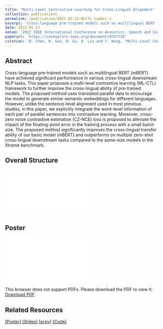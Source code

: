 ```yaml
---
title: "Multi-Level Contrastive Learning for Cross-Lingual Alignment"
collection: publications
permalink: /publication/2022-05-23-MLCTL-number-1
excerpt: 'Cross-language pre-trained models such as multilingual BERT (mBERT) have achieved significant performance in various cross-lingual downstream NLP tasks. This paper proposes a multi-level contrastive learning (ML-CTL) framework to further improve the cross-lingual ability of pre-trained models. The proposed method uses translated parallel data to encourage the model to generate similar semantic embeddings for different languages. However, unlike the sentence-level alignment used in most previous studies, in this paper, we explicitly integrate the word-level information of each pair of parallel sentences into contrastive learning. Moreover, cross-zero noise contrastive estimation (CZ-NCE) loss is proposed to alleviate the impact of the floating-point error in the training process with a small batch size. The proposed method significantly improves the cross-lingual transfer ability of our basic model (mBERT) and outperforms on multiple zero-shot cross-lingual downstream tasks compared to the same-size models in the Xtreme benchmark.'
date: 2022-05-23
venue: '2022 IEEE International Conference on Acoustics, Speech and Signal Processing (ICASSP 2022)'
paperurl: 'https://ieeexplore.ieee.org/document/9747720'
citation: 'B. Chen, W. Guo, B. Gu, Q. Liu and Y. Wang, "Multi-Level Contrastive Learning for Cross-Lingual Alignment," ICASSP 2022 - 2022 IEEE International Conference on Acoustics, Speech and Signal Processing (ICASSP), Singapore, Singapore, 2022, pp. 7947-7951, doi: 10.1109/ICASSP43922.2022.9747720. keywords: {Training;Conferences;Semantics;Bit error rate;Estimation;Benchmark testing;Signal processing;Cross-language pre-trained model;contrastive learning;multi-level;cross-zero NCE;cross-lingual alignment},'
---
```



## Abstract
Cross-language pre-trained models such as multilingual BERT (mBERT) have achieved significant performance in various cross-lingual downstream NLP tasks. This paper proposes a multi-level contrastive learning (ML-CTL) framework to further improve the cross-lingual ability of pre-trained models. The proposed method uses translated parallel data to encourage the model to generate similar semantic embeddings for different languages. However, unlike the sentence-level alignment used in most previous studies, in this paper, we explicitly integrate the word-level information of each pair of parallel sentences into contrastive learning. Moreover, cross-zero noise contrastive estimation (CZ-NCE) loss is proposed to alleviate the impact of the floating-point error in the training process with a small batch size. The proposed method significantly improves the cross-lingual transfer ability of our basic model (mBERT) and outperforms on multiple zero-shot cross-lingual downstream tasks compared to the same-size models in the Xtreme benchmark.


## Overall Structure
![Image text](files/ICASSP2022_ML-CTL_Struct.pdf)


## Poster
<object data="files/ICASSP2022_ML-CTL_poster.pdf" type="application/pdf" width="700px" height="700px">
    <embed src="files/ICASSP2022_ML-CTL_poster.pdf">
        <p>This browser does not support PDFs. Please download the PDF to view it: <a href="files/ICASSP2022_ML-CTL_poster.pdf">Download PDF</a>.</p>
    </embed>
</object>



## Related Resources
[[Poster]](files/ICASSP2022_ML-CTL_poster.pdf)   [[Slides]](files/ICASSP2022_ML-CTL_slides.pdf)  [[arxiv]](https://arxiv.org/pdf/2202.13083.pdf)   [[Code]](https://github.com/Mckysse/ML-CTL)  


